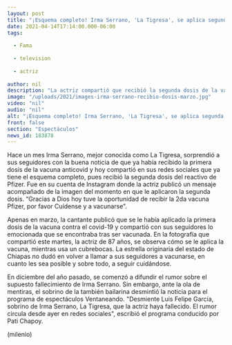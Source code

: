 ```yaml
---
layout: post
title: "¡Esquema completo! Irma Serrano, 'La Tigresa', se aplica segunda dosis de vacuna anticovid"
date: 2021-04-14T17:14:00.000-06:00
tags:
  
  - Fama
  
  - television
  
  - actriz
  
author: nil
description: "La actriz compartió que recibió la segunda dosis de la vacuna de Pfizer. "
image: "/uploads/2021/images-irma-serrano-recibio-dosis-marzo.jpg"
video: "nil"
audio: "nil"
alt: "¡Esquema completo! Irma Serrano, 'La Tigresa', se aplica segunda dosis de vacuna anticovid"
front: false
section: "Espectáculos"
news_id: 183878
---
```


Hace un mes Irma Serrano, mejor conocida como La Tigresa, sorprendió a sus seguidores con la buena noticia de que ya había recibido la primera dosis de la vacuna anticovid y hoy compartió en sus redes sociales que ya tiene el esquema completo, pues recibió la segunda dosis del reactivo de Pfizer. Fue en su cuenta de Instagram donde la actriz publicó un mensaje acompañado de la imagen del momento en que le aplicaron la segunda dosis. “Gracias a Dios hoy tuve la oportunidad de recibir la 2da vacuna Pfizer, por favor Cuídense y a vacunarse”. 

Apenas en marzo, la cantante publicó que se le había aplicado la primera dosis de la vacuna contra el covid-19 y compartió con sus seguidores lo emocionada que se encontraba tras ser vacunada. En la fotografía que compartió este martes, la actriz de 87 años, se observa cómo se le aplica la vacuna, mientras usa un cubrebocas. La estrella originaria del estado de Chiapas no dudó en volver a llamar a sus seguidores a vacunarse, en cuanto les sea posible y sobre todo, a seguir cuidándose.

En diciembre del año pasado, se comenzó a difundir el rumor sobre el supuesto fallecimiento de Irma Serrano. Sin embargo, ante la ola de mentiras, el sobrino de la también bailarina desmintió la noticia para el programa de espectáculos Ventaneando. "Desmiente Luis Felipe García, sobrino de Irma Serrano, La Tigresa, que la actriz haya fallecido. El rumor circula desde ayer en redes sociales", escribió el programa conducido por Pati Chapoy. 

(milenio)